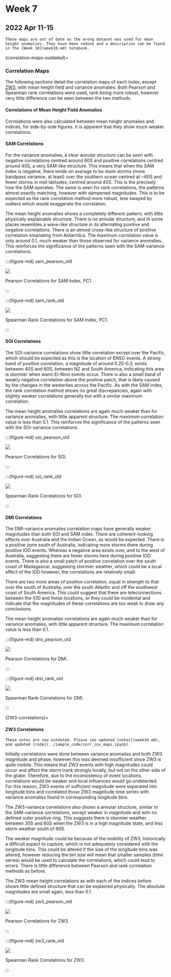 # Week 7

## 2022 Apr 11-15

```{warning}
These maps are out of date as the wrong dataset was used for mean height anomalies. They have been redone and a description can be found in the [Week 10](week10.md) notebook.
```

(correlation-maps-outdated)=
### Correlation Maps

The following sections detail the correlation maps of each index, except [ZW3](ZW3-correlations), with mean height field and variance anomalies. Both Pearson and Spearman rank correlations were used, rank being more robust, however very little difference can be seen between the two methods.


#### Correlations of Mean Height Field Anomalies

Correlations were also calculated between mean height anomalies and indices, for side-by-side figures. It is apparent that they show much weaker correlations.


#### SAM Correlations

For the variance anomalies, a clear annular structure can be seen with negative correlations centred around 60S and positive correlations centred around 40S, a very SAM-like structure. This means that when the SAM index is negative, there tends on average to be more storms (more bandpass variance, at least) over the southern ocean centred at ~60S and fewer storms in mid-latitudes, centred around 40S. This is the precisely how the SAM operates. The same is seen for rank correlations, the patterns almost exactly matching, however with dampened magnitudes. This is to be expected as the rank correlation method more robust, less swayed by outliers which would exaggerate the correlation.

The mean height anomalies shows a completely different pattern, with little physically explainable structure. There is no annular structure, and in some places resembles a wave-like structure in its alternating positive and negative correlations. There is an almost cross-like structure of positive correlation emanating from Antarctica. The maximum correlation value is only around 0.1, much weaker than those observed for variance anomalies. This reinforces the significance of the patterns seen with the SAM-variance correlations. 

:::{figure-md} sam_pearson_old

<img src="../figures/outdated_correlations/sam_pearson_correlations.png">

Pearson Correlations for SAM Index, PC1.

:::

:::{figure-md} sam_rank_old

<img src="../figures/outdated_correlations/sam_rank_correlations.png">

Spearman Rank Correlations for SAM Index, PC1.

:::
 

#### SOI Correlations

The SOI-variance correlations show little correlation except over the Pacific, which should be expected as this is the location of ENSO events. A strong band of positive correlation, a magnitude of around 0.25-0.3, exists between 40S and 60S, between NZ and South America, indicating this area is stormier when warm El-Nino events occur. There is also a small band of weakly negative correlation above the positive patch, that is likely caused by the changes in the westerlies across the Pacific. As with the SAM index, the rank correlation method shows no great discrepancies, again with slightly weaker correlations generally but with a similar maximum correlation.

The mean height anomalies correlations are again much weaker than for variance anomalies, with little apparent structure. The maximum correlation value is less than 0.1. This reinforces the significance of the patterns seen with the SOI-variance correlations. 

:::{figure-md} soi_pearson_old

<img src="../figures/outdated_correlations/SOI_pearson_correlations.png">

Pearson Correlations for SOI.

:::

:::{figure-md} soi_rank_old

<img src="../figures/outdated_correlations/SOI_rank_correlations.png">

Spearman Rank Correlations for SOI.

:::


#### DMI Correlations

The DMI-variance anomalies correlation maps have generally weaker magnitudes than both SOI and SAM index. There are coherent-looking effects over Australia and the Indian Ocean, as would be expected. There is a positive zone south of Australia, indicating more storms there during positive IOD events. Whereas a negative area exists over, and to the west of Australia, suggesting there are fewer storms here during positive IOD events. There is also a small patch of positive correlation over the south coast of Madagascar, suggesting stormier weather, which could be a local effect of the IOD however, the correlations are relatively small.

There are two more areas of positive correlation, equal in strength to that over the south of Australia, over the south Atlantic and off the southwest coast of South America. This could suggest that there are teleconnections between the IOD and these locations, or they could be incidental and indicate that the magnitudes of these correlations are too weak to draw any conclusions. 

The mean height anomalies correlations are again much weaker than for variance anomalies, with little apparent structure. The maximum correlation value is less than 0.1. 

:::{figure-md} dmi_pearson_old

<img src="../figures/outdated_correlations/DMI_pearson_correlations.png">

Pearson Correlations for DMI.

:::

:::{figure-md} dmi_rank_old

<img src="../figures/outdated_correlations/DMI_rank_correlations.png">

Spearman Rank Correlations for DMI.

:::

 
(ZW3-correlations)=
#### ZW3 Correlations

```{warning}
These notes are now outdated. Please see updated [notes](week10.md), and updated [code](../sample_code/corr_cov_maps.ipynb).
```

Initially correlations were done between variance anomalies and both ZW3 magnitude and phase, however this was deemed insufficient since ZW3 is quite mobile. This means that ZW3 events with high magnitudes could occur and affect the storm track strongly locally, but not on the other side of the globe. Therefore, due to the inconsistency of event locations, correlations would be weaker and local influences would go undetected. For this reason, ZW3 events of sufficient magnitude were separated into longitude bins and correlated those ZW3 magnitude time series with variance anomalies found in corresponding longitude bins.

The ZW3-variance correlations also shows a annular structure, similar to the SAM-variance correlations, except weaker in magnitude and with no defined outer positive ring. This suggests there is stormier weather between 30S and 60S when the ZW3 is in a high magnitude state, and less storm weather south of 60S.

The weaker magnitude could be because of the mobility of ZW3, historically a difficult aspect to capture, which is not adequately considered with the longitude bins. This could be altered if the size of the longitude bins was altered, however reducing the bin size will mean that smaller samples (time series) would be used to calculate the correlations, which could lead to errors. There is little difference between Pearson and rank correlation methods as before.

The ZW3-mean height correlations as with each of the indices before shows little defined structure that can be explained physically. The absolute magnitudes are small again, less than 0.1.

:::{figure-md} zw3_pearson_old

<img src="../figures/outdated_correlations/zw3_pearson_correlations.png">

Pearson Correlations for ZW3.

:::

:::{figure-md} zw3_rank_old

<img src="../figures/outdated_correlations/ZW3_rank_correlations.png">

Spearman Rank Correlations for ZW3.

:::
